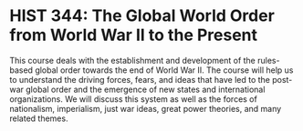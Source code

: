 # HIST 344: The Global World Order from World War II to the Present

This course deals with the establishment and development of the rules-based global order towards the end of World War II. The course will help us to understand the driving forces, fears, and ideas that have led to the post-war global order and the emergence of new states and international organizations. We will discuss this system as well as the forces of nationalism, imperialism, just war ideas, great power theories, and many related themes.